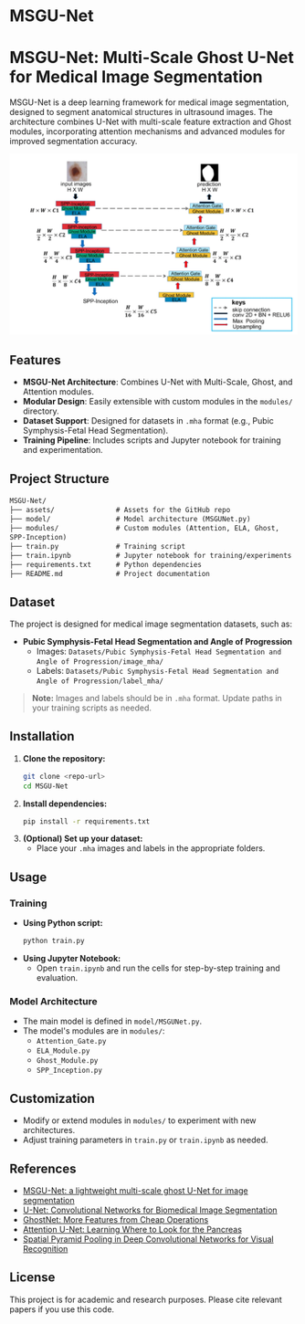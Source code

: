 # MSGU-Net

# MSGU-Net: Multi-Scale Ghost U-Net for Medical Image Segmentation

MSGU-Net is a deep learning framework for medical image segmentation, designed to segment anatomical structures in ultrasound images. The architecture combines U-Net with multi-scale feature extraction and Ghost modules, incorporating attention mechanisms and advanced modules for improved segmentation accuracy.

<p align="center">
    <img src="assets/msgunet_architecture.png" alt="MSGU-Net Architecture" />
</p>

## Features

- **MSGU-Net Architecture**: Combines U-Net with Multi-Scale, Ghost, and Attention modules.
- **Modular Design**: Easily extensible with custom modules in the `modules/` directory.
- **Dataset Support**: Designed for datasets in `.mha` format (e.g., Pubic Symphysis-Fetal Head Segmentation).
- **Training Pipeline**: Includes scripts and Jupyter notebook for training and experimentation.

## Project Structure

```
MSGU-Net/
├── assets/               # Assets for the GitHub repo
├── model/                # Model architecture (MSGUNet.py)
├── modules/              # Custom modules (Attention, ELA, Ghost, SPP-Inception)
├── train.py              # Training script
├── train.ipynb           # Jupyter notebook for training/experiments
├── requirements.txt      # Python dependencies
├── README.md             # Project documentation
```

## Dataset

The project is designed for medical image segmentation datasets, such as:

- **Pubic Symphysis-Fetal Head Segmentation and Angle of Progression**
	- Images: `Datasets/Pubic Symphysis-Fetal Head Segmentation and Angle of Progression/image_mha/`
	- Labels: `Datasets/Pubic Symphysis-Fetal Head Segmentation and Angle of Progression/label_mha/`

> **Note:** Images and labels should be in `.mha` format. Update paths in your training scripts as needed.

## Installation

1. **Clone the repository:**
	 ```bash
	 git clone <repo-url>
	 cd MSGU-Net
	 ```
2. **Install dependencies:**
	 ```bash
	 pip install -r requirements.txt
	 ```
3. **(Optional) Set up your dataset:**
	 - Place your `.mha` images and labels in the appropriate folders.

## Usage

### Training

- **Using Python script:**
	```bash
	python train.py
	```
- **Using Jupyter Notebook:**
	- Open `train.ipynb` and run the cells for step-by-step training and evaluation.

### Model Architecture

- The main model is defined in `model/MSGUNet.py`.
- The model's modules are in `modules/`:
	- `Attention_Gate.py`
	- `ELA_Module.py`
	- `Ghost_Module.py`
	- `SPP_Inception.py`

## Customization

- Modify or extend modules in `modules/` to experiment with new architectures.
- Adjust training parameters in `train.py` or `train.ipynb` as needed.

## References

- [MSGU-Net: a lightweight multi-scale ghost U-Net for image segmentation](https://www.frontiersin.org/journals/neurorobotics/articles/10.3389/fnbot.2024.1480055/full)
- [U-Net: Convolutional Networks for Biomedical Image Segmentation](https://arxiv.org/abs/1505.04597)
- [GhostNet: More Features from Cheap Operations](https://arxiv.org/abs/1911.11907)
- [Attention U-Net: Learning Where to Look for the Pancreas](https://arxiv.org/abs/1804.03999)
- [Spatial Pyramid Pooling in Deep Convolutional Networks for Visual Recognition](https://arxiv.org/abs/1406.4729)
## License

This project is for academic and research purposes. Please cite relevant papers if you use this code.

